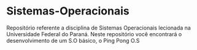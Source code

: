 # Sistemas-Operacionais
Repositório referente a disciplina de Sistemas Operacionais lecionada na Universidade Federal do Paraná.
Neste repositório você encontrará o desenvolvimento de um S.O básico, o Ping Pong O.S
